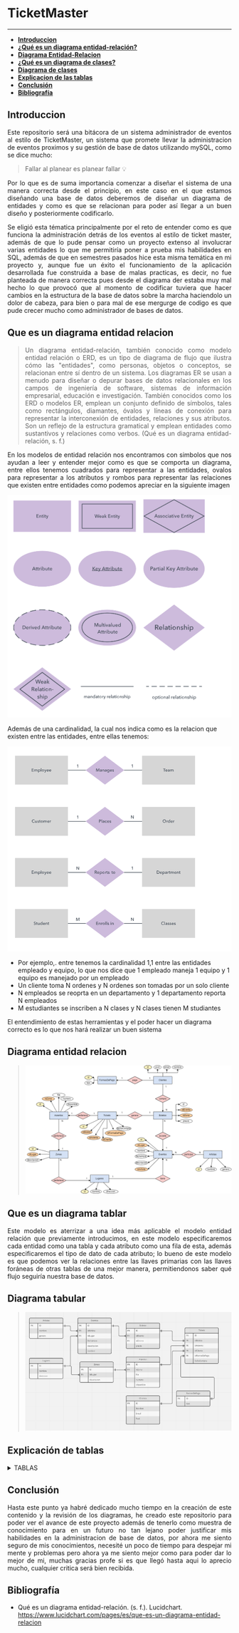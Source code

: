 # TicketMaster
---
* **[Introduccion](#introduccion)**
* **[¿Qué es un diagrama entidad-relación?](#que-es-un-diagrama-entidad-relacion)**
* **[Diagrama Entidad-Relacion](#diagrama-entidad-relacion)**
* **[¿Qué es un diagrama de clases?](#que-es-un-diagrama-de-clases)**
* **[Diagrama de clases](#diagrama-de-clases)**
* **[Explicacion de las tablas](#explicación-de-tablas)**
* **[Conclusión](#conclusion)**
* **[Bibliografía](#bibliografía)**

## Introduccion
<p align="justify">
Este repositorio será una bitácora de un sistema administrador de eventos al estilo de TicketMaster, un sistema que promete llevar la administracion de eventos proximos y su gestión de base de datos utilizando mySQL, como se dice mucho: 

   > Fallar al planear es planear fallar 💡  
<p align="justify">
Por lo que es de suma importancia comenzar a diseñar el sistema de una manera correcta desde el principio, en este caso en el que estamos diseñando una base de datos deberemos de diseñar un diagrama de entidades y como es que se relacionan para poder así llegar a un buen diseño y posteriormente codificarlo.

<p align="justify">
Se eligió esta tématica principalmente por el reto de entender como es que funciona la administración detrás de los eventos al estilo de ticket master, además de que lo pude pensar como un proyecto extenso al involucrar varias entidades lo que me permitiría poner a prueba mis habilidades en SQL, además de que en semestres pasados hice esta misma temática en mi proyecto y, aunque fue un éxito el funcionamiento de la aplicación desarrollada fue construida a base de malas practicas, es decir, no fue planteada de manera correcta pues desde el diagrama der estaba muy mal hecho lo que provocó que al momento de codificar tuviera que hacer cambios en la estructura de la base de datos sobre la marcha haciendolo un dolor de cabeza, para bien o para mal de ese mergurge de codigo es que pude crecer mucho como administrador de bases de datos.
</p>


## Que es un diagrama entidad relacion

><p align="justify">Un diagrama entidad-relación, también conocido como modelo entidad relación o ERD, es un tipo de diagrama de flujo que ilustra cómo las "entidades", como personas, objetos o conceptos, se relacionan entre sí dentro de un sistema. Los diagramas ER se usan a menudo para diseñar o depurar bases de datos relacionales en los campos de ingeniería de software, sistemas de información empresarial, educación e investigación. También conocidos como los ERD o modelos ER, emplean un conjunto definido de símbolos, tales como rectángulos, diamantes, óvalos y líneas de conexión para representar la interconexión de entidades, relaciones y sus atributos. Son un reflejo de la estructura gramatical y emplean entidades como sustantivos y relaciones como verbos. (Qué es un diagrama entidad-relación, s. f.)

<p align="justify">
En los modelos de entidad relación nos encontramos con simbolos que nos ayudan a leer y entender mejor como es que se comporta un diagrama, entre ellos tenemos cuadrados para representar a las entidades, ovalos para representar a los atributos y rombos para representar las relaciones que existen entre entidades como podemos apreciar en la siguiente imagen

   ![Comopnentes](/TicketMaster/img/ComponentesModeloEntidadRelacion.png)

Además de una cardinalidad, la cual nos indica como es la relacion que existen entre las entidades, entre ellas tenemos:

  

 ![Cardinalidad](/TicketMaster/img/Cardinalidad.png)

 * Por ejemplo,. entre tenemos la cardinalidad 1,1 entre las entidades empleado y equipo, lo que nos dice que 1 empleado maneja 1 equipo y 1 equipo es manejado por un empleado
 * Un cliente toma N ordenes y N ordenes son tomadas por un solo cliente
 * N empleados se reoprta en un departamento y 1 departamento reporta N empleados
 * M estudiantes se inscriben a N clases y N clases tienen M studiantes
 
 El entendimiento de estas herramientas y el poder hacer un diagrama correcto es lo que nos hará realizar un buen sistema

 

## Diagrama entidad relacion


> ![Diagrama Entidad-Relacion](/TicketMaster/img/Diagrama%20ER.png)



## Que es un diagrama tablar

<p align="justify">
Este modelo es aterrizar a una idea más aplicable el modelo entidad relación que previamente introducimos, en este modelo especificaremos cada entidad como una tabla y cada atributo como una fila de esta, además especificaremos el tipo de dato de cada atributo; lo bueno de este modelo es que podemos ver la relaciones entre las llaves primarias con las llaves foráneas de otras tablas de una mejor manera, permitiendonos saber qué flujo seguiría nuestra base de datos.

## Diagrama tabular

> ![Diagrama de clases](/TicketMaster/img/Diagrama.png)








## Explicación de tablas

<details><summary>TABLAS</summary>
<p>

> ### Artistas
  > ![Tabla de artistas](/TicketMaster/img/Artistas.png)
    > <p align="justify">Esta tabla guardara los registros de los artistas, tendrá un id auto incrementable que será la llave primaria, nombre de tipo varchar (un ejemplo sería 'Luis Miguel'), y el genero (por ejemplo 'Musica').

    
> ### Lugares
  > ![Tabla de lugares](/TicketMaster/img/Lugares.png)
    > <p align="justify">Esta tabla guardara los registros de los lugares registrados, (un ejemplo sería 'Auditorio Facpya'), cuenta con un id auto incrementable que es la PK, también el nombre varchar y la direccion también varchar.

> ### Eventos
  > ![Tabla de eventos](/TicketMaster/img/Eventos.png)
    > <p align="justify">n esta tabla se registran los eventos, podemos ver 2 FK, el primero es el idArtista el cual nos dice de qué artista será el evento, después tenemos idLugar que nos dirá en dónde se realizará el evento

> ### Zonas
  > ![Tabla de zonas](/TicketMaster/img/Zonas.png) 
    > <p align="justify">Esta tabla guardará las zonas que existen en un lugar, la siguiente imagen ilustra un ejemplo de las zonas que existen en un lugar(cada zona de un color distintos) , más adelante en la tabla de "Boletos" determinaremos el precio de este dependiendo de que zona esté. 
 ![Tabla de zonas](/TicketMaster/img/EjemploZonas.png) 

> ### Boletos
  > ![Tabla de boletos](/TicketMaster/img/Boletos.png)
    > <p align="justify">Esta tabla guardara los registros de los boletos que existen en un evento, el idEvento nos determina indirectamente en que lugar se hará lo que nos podría ayudar a llevar un control realista de al cantidad de boletos disponibles en caso de ser necesario, el idZona nos ayuda a determinar el precio del boleto

> ### Asientos
  > ![Tabla de asientos](/TicketMaster/img/Asientos.png)
    > <p align="justify">Esta tabla nos ayudará más adelante en la tabla de "Tickets" a determinar en que asiento estás asignado, podremos tener el control de que cada asiento sea único a cada boleto


> ### Clientes
  > ![Tabla de clientes](/TicketMaster/img/Clientes.png)
    > <p align="justify">Esta tabla guardara los registros de los clientes registrados.

> ### Tickets
  > ![Tabla de tickets](/TicketMaster/img/Ticket.png)
    > <p align="justify">Esta tabla será el resultado de todo el proceso de compra, como podemos ver en su mayoría se conforma por FK, el que un boleto tenga un ticket significa que ya ha sido vendido al igual que si un asiento tiene relacionado un ticket, el idCliente será para generar un buen formato

  
</details>

## Conclusión

<p align="justify">
Hasta este punto ya habré dedicado mucho tiempo en la creación de este contenido y la revisión de los diagramas, he creado este repositorio para poder ver el avance de este proyecto además de tenerlo como muestra de conocimiento para en un futuro no tan lejano poder justificar mis habilidades en la administracion de base de datos, por ahora me siento seguro de mis conocimientos, necesité un poco de tiempo para despejar mi mente y problemas pero ahora ya me siento mejor como para poder dar lo mejor de mi, muchas gracias profe si es que llegó hasta aqui lo aprecio mucho, cualquier critica será bien recibida.

## Bibliografía
 * Qué es un diagrama entidad-relación. (s. f.). Lucidchart. https://www.lucidchart.com/pages/es/que-es-un-diagrama-entidad-relacion
